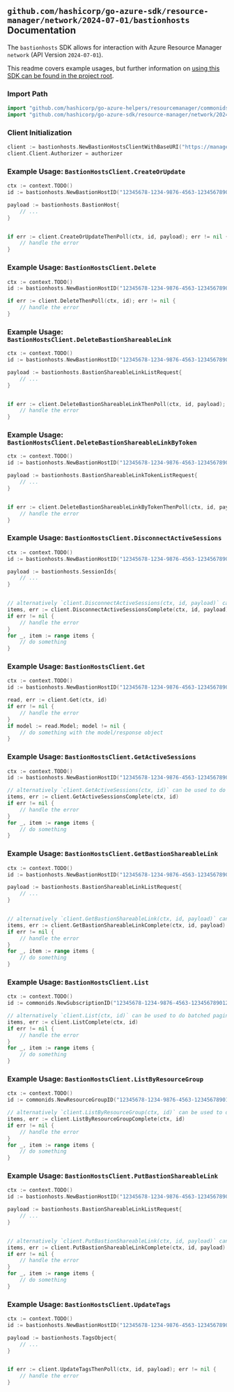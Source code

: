 
## `github.com/hashicorp/go-azure-sdk/resource-manager/network/2024-07-01/bastionhosts` Documentation

The `bastionhosts` SDK allows for interaction with Azure Resource Manager `network` (API Version `2024-07-01`).

This readme covers example usages, but further information on [using this SDK can be found in the project root](https://github.com/hashicorp/go-azure-sdk/tree/main/docs).

### Import Path

```go
import "github.com/hashicorp/go-azure-helpers/resourcemanager/commonids"
import "github.com/hashicorp/go-azure-sdk/resource-manager/network/2024-07-01/bastionhosts"
```


### Client Initialization

```go
client := bastionhosts.NewBastionHostsClientWithBaseURI("https://management.azure.com")
client.Client.Authorizer = authorizer
```


### Example Usage: `BastionHostsClient.CreateOrUpdate`

```go
ctx := context.TODO()
id := bastionhosts.NewBastionHostID("12345678-1234-9876-4563-123456789012", "example-resource-group", "bastionHostName")

payload := bastionhosts.BastionHost{
	// ...
}


if err := client.CreateOrUpdateThenPoll(ctx, id, payload); err != nil {
	// handle the error
}
```


### Example Usage: `BastionHostsClient.Delete`

```go
ctx := context.TODO()
id := bastionhosts.NewBastionHostID("12345678-1234-9876-4563-123456789012", "example-resource-group", "bastionHostName")

if err := client.DeleteThenPoll(ctx, id); err != nil {
	// handle the error
}
```


### Example Usage: `BastionHostsClient.DeleteBastionShareableLink`

```go
ctx := context.TODO()
id := bastionhosts.NewBastionHostID("12345678-1234-9876-4563-123456789012", "example-resource-group", "bastionHostName")

payload := bastionhosts.BastionShareableLinkListRequest{
	// ...
}


if err := client.DeleteBastionShareableLinkThenPoll(ctx, id, payload); err != nil {
	// handle the error
}
```


### Example Usage: `BastionHostsClient.DeleteBastionShareableLinkByToken`

```go
ctx := context.TODO()
id := bastionhosts.NewBastionHostID("12345678-1234-9876-4563-123456789012", "example-resource-group", "bastionHostName")

payload := bastionhosts.BastionShareableLinkTokenListRequest{
	// ...
}


if err := client.DeleteBastionShareableLinkByTokenThenPoll(ctx, id, payload); err != nil {
	// handle the error
}
```


### Example Usage: `BastionHostsClient.DisconnectActiveSessions`

```go
ctx := context.TODO()
id := bastionhosts.NewBastionHostID("12345678-1234-9876-4563-123456789012", "example-resource-group", "bastionHostName")

payload := bastionhosts.SessionIds{
	// ...
}


// alternatively `client.DisconnectActiveSessions(ctx, id, payload)` can be used to do batched pagination
items, err := client.DisconnectActiveSessionsComplete(ctx, id, payload)
if err != nil {
	// handle the error
}
for _, item := range items {
	// do something
}
```


### Example Usage: `BastionHostsClient.Get`

```go
ctx := context.TODO()
id := bastionhosts.NewBastionHostID("12345678-1234-9876-4563-123456789012", "example-resource-group", "bastionHostName")

read, err := client.Get(ctx, id)
if err != nil {
	// handle the error
}
if model := read.Model; model != nil {
	// do something with the model/response object
}
```


### Example Usage: `BastionHostsClient.GetActiveSessions`

```go
ctx := context.TODO()
id := bastionhosts.NewBastionHostID("12345678-1234-9876-4563-123456789012", "example-resource-group", "bastionHostName")

// alternatively `client.GetActiveSessions(ctx, id)` can be used to do batched pagination
items, err := client.GetActiveSessionsComplete(ctx, id)
if err != nil {
	// handle the error
}
for _, item := range items {
	// do something
}
```


### Example Usage: `BastionHostsClient.GetBastionShareableLink`

```go
ctx := context.TODO()
id := bastionhosts.NewBastionHostID("12345678-1234-9876-4563-123456789012", "example-resource-group", "bastionHostName")

payload := bastionhosts.BastionShareableLinkListRequest{
	// ...
}


// alternatively `client.GetBastionShareableLink(ctx, id, payload)` can be used to do batched pagination
items, err := client.GetBastionShareableLinkComplete(ctx, id, payload)
if err != nil {
	// handle the error
}
for _, item := range items {
	// do something
}
```


### Example Usage: `BastionHostsClient.List`

```go
ctx := context.TODO()
id := commonids.NewSubscriptionID("12345678-1234-9876-4563-123456789012")

// alternatively `client.List(ctx, id)` can be used to do batched pagination
items, err := client.ListComplete(ctx, id)
if err != nil {
	// handle the error
}
for _, item := range items {
	// do something
}
```


### Example Usage: `BastionHostsClient.ListByResourceGroup`

```go
ctx := context.TODO()
id := commonids.NewResourceGroupID("12345678-1234-9876-4563-123456789012", "example-resource-group")

// alternatively `client.ListByResourceGroup(ctx, id)` can be used to do batched pagination
items, err := client.ListByResourceGroupComplete(ctx, id)
if err != nil {
	// handle the error
}
for _, item := range items {
	// do something
}
```


### Example Usage: `BastionHostsClient.PutBastionShareableLink`

```go
ctx := context.TODO()
id := bastionhosts.NewBastionHostID("12345678-1234-9876-4563-123456789012", "example-resource-group", "bastionHostName")

payload := bastionhosts.BastionShareableLinkListRequest{
	// ...
}


// alternatively `client.PutBastionShareableLink(ctx, id, payload)` can be used to do batched pagination
items, err := client.PutBastionShareableLinkComplete(ctx, id, payload)
if err != nil {
	// handle the error
}
for _, item := range items {
	// do something
}
```


### Example Usage: `BastionHostsClient.UpdateTags`

```go
ctx := context.TODO()
id := bastionhosts.NewBastionHostID("12345678-1234-9876-4563-123456789012", "example-resource-group", "bastionHostName")

payload := bastionhosts.TagsObject{
	// ...
}


if err := client.UpdateTagsThenPoll(ctx, id, payload); err != nil {
	// handle the error
}
```
